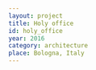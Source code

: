 ```yaml
---
layout: project
title: Holy office
id: holy_office
year: 2016
category: architecture
place: Bologna, Italy
---
```


